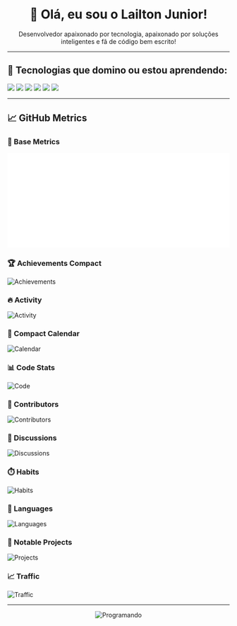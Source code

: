 <h1 align="center">👋 Olá, eu sou o Lailton Junior!</h1>

<p align="center">
  Desenvolvedor apaixonado por tecnologia, apaixonado por soluções inteligentes e fã de código bem escrito!
</p>

---

## 🚀 Tecnologias que domino ou estou aprendendo:

<p>
  <img src="https://img.shields.io/badge/Python-3776AB?style=for-the-badge&logo=python&logoColor=white" />
  <img src="https://img.shields.io/badge/HTML5-E34F26?style=for-the-badge&logo=html5&logoColor=white" />
  <img src="https://img.shields.io/badge/CSS3-1572B6?style=for-the-badge&logo=css3&logoColor=white" />
  <img src="https://img.shields.io/badge/SQL-4479A1?style=for-the-badge&logo=postgresql&logoColor=white" />
  <img src="https://img.shields.io/badge/Linux-FCC624?style=for-the-badge&logo=linux&logoColor=black" />
  <img src="https://img.shields.io/badge/GitHub-181717?style=for-the-badge&logo=github&logoColor=white" />
</p>

---

## 📈 GitHub Metrics

### 🎯 Base Metrics
![Metrics Base](https://raw.githubusercontent.com/lailtonjunior/lailtonjunior/github-metrics/metrics.base.svg)

### 🏆 Achievements Compact
![Achievements](https://raw.githubusercontent.com/lailtonjunior/lailtonjunior/github-metrics/metrics.plugin.achievements.compact.svg)

### 🔥 Activity
![Activity](https://raw.githubusercontent.com/lailtonjunior/lailtonjunior/github-metrics/metrics.plugin.activity.svg)

### 📅 Compact Calendar
![Calendar](https://raw.githubusercontent.com/lailtonjunior/lailtonjunior/github-metrics/metrics.plugin.calendar.svg)

### 📊 Code Stats
![Code](https://raw.githubusercontent.com/lailtonjunior/lailtonjunior/github-metrics/metrics.plugin.code.svg)

### 👥 Contributors
![Contributors](https://raw.githubusercontent.com/lailtonjunior/lailtonjunior/github-metrics/metrics.plugin.contributors.categories.svg)

### 💬 Discussions
![Discussions](https://raw.githubusercontent.com/lailtonjunior/lailtonjunior/github-metrics/metrics.plugin.discussions.svg)

### ⏱️ Habits
![Habits](https://raw.githubusercontent.com/lailtonjunior/lailtonjunior/github-metrics/metrics.plugin.habits.svg)

### 📝 Languages
![Languages](https://raw.githubusercontent.com/lailtonjunior/lailtonjunior/github-metrics/metrics.plugin.languages.svg)

### 🚀 Notable Projects
![Projects](https://raw.githubusercontent.com/lailtonjunior/lailtonjunior/github-metrics/metrics.plugin.projects.svg)

### 📈 Traffic
![Traffic](https://raw.githubusercontent.com/lailtonjunior/lailtonjunior/github-metrics/metrics.plugin.traffic.svg)

---

<p align="center">
  <img src="https://media.giphy.com/media/v1.Y2lkPTc5MGI3NjExN21wY3I1NzdvbWdmZHZmMTZtM2MyemR6ZzM5NThrbjdzbWk2aHRjMyZlcD12MV9naWZzX3NlYXJjaCZjdD1n/VbnUQpnihPSIgIXuZv/giphy.gif" alt="Programando" width="400"/>
</p>
